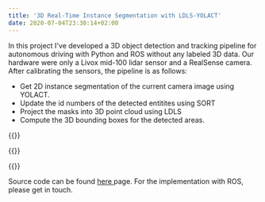 ```yaml
---
title: '3D Real-Time Instance Segmentation with LDLS-YOLACT'
date: 2020-07-04T23:30:14+02:00
---
```


In this project I've developed a 3D object detection and tracking pipeline for autonomous driving with Python and ROS without any labeled 3D data. Our hardware were only  a Livox mid-100 lidar sensor and a RealSense camera. After calibrating the sensors, the pipeline is as follows: 

- Get 2D instance segmentation of the current camera image using YOLACT.
- Update the id numbers of the detected entitites using SORT
- Project the masks into 3D point cloud using LDLS
- Compute the 3D bounding boxes for the detected areas.

{{<youtube h26dd4iHiVg>}}

{{<youtube uLb_L60hxHc>}}

{{<youtube FFxR8pmEyY0>}}

Source code can be found  [here ](["https://github.com/keremyldrr/3D-Instance-Segmentation-with-LDLS-YOLACT"])page. For the implementation with ROS, please get in touch.
